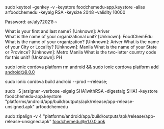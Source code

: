 sudo keytool -genkey -v -keystore foodchemedu-app.keystore -alias arfoodchemedu -keyalg RSA -keysize 2048 -validity 10000

Password: arJuly72021!:~

What is your first and last name?
[Unknown]: Ariver  
What is the name of your organizational unit?
[Unknown]: FoodChemEdu
What is the name of your organization?
[Unknown]: Ariver
What is the name of your City or Locality?
[Unknown]: Manila
What is the name of your State or Province?
[Unknown]: Metro Manila
What is the two-letter country code for this unit?
[Unknown]: PH

sudo ionic cordova platform rm android &&
sudo ionic cordova platform add android@9.0.0

sudo ionic cordova build android --prod --release;

sudo -S jarsigner -verbose -sigalg SHA1withRSA -digestalg SHA1 -keystore foodchemedu-app.keystore "platforms/android/app/build/outputs/apk/release/app-release-unsigned.apk" arfoodchemedu

sudo zipalign -v 4 "platforms/android/app/build/outputs/apk/release/app-release-unsigned.apk" foodchemedu@v1.0.0.apk
